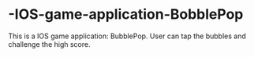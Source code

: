 # -IOS-game-application-BobblePop
This is a IOS game application: BubblePop.
User can tap the bubbles and challenge the high score.
